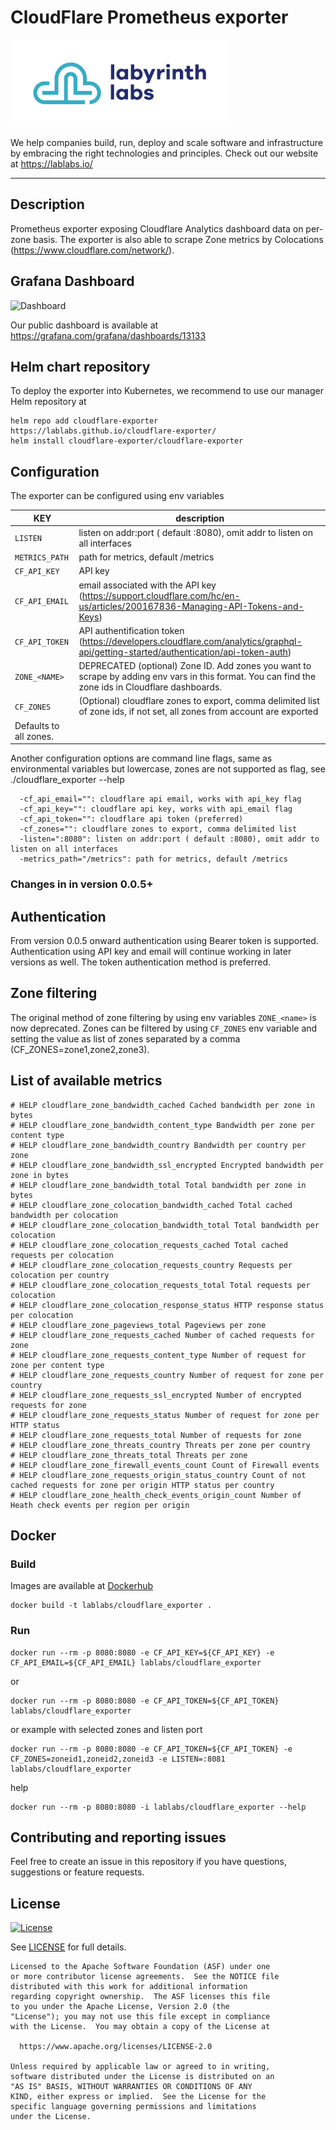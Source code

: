 # CloudFlare Prometheus exporter

[<img src="ll-logo.png">](https://lablabs.io/)

We help companies build, run, deploy and scale software and infrastructure by embracing the right technologies and principles. Check out our website at https://lablabs.io/

---

## Description

Prometheus exporter exposing Cloudflare Analytics dashboard data on per-zone basis.
The exporter is also able to scrape Zone metrics by Colocations (https://www.cloudflare.com/network/).

## Grafana Dashboard

![Dashboard](https://i.ibb.co/HDsqDF1/cf-exporter.png)

Our public dashboard is available at https://grafana.com/grafana/dashboards/13133

## Helm chart repository

To deploy the exporter into Kubernetes, we recommend to use our manager Helm repository at

```
helm repo add cloudflare-exporter https://lablabs.github.io/cloudflare-exporter/
helm install cloudflare-exporter/cloudflare-exporter
```

## Configuration

The exporter can be configured using env variables

| **KEY** | **description** |
|-|-|
| `LISTEN` |  listen on addr:port ( default :8080), omit addr to listen on all interfaces |
| `METRICS_PATH` |  path for metrics, default /metrics |
| `CF_API_KEY` |  API key |
| `CF_API_EMAIL` |  email associated with the API key (https://support.cloudflare.com/hc/en-us/articles/200167836-Managing-API-Tokens-and-Keys) |
| `CF_API_TOKEN` |  API authentification token (https://developers.cloudflare.com/analytics/graphql-api/getting-started/authentication/api-token-auth) |
| `ZONE_<NAME>` |  DEPRECATED (optional) Zone ID. Add zones you want to scrape by adding env vars in this format. You can find the zone ids in Cloudflare dashboards. |
| `CF_ZONES` |  (Optional) cloudflare zones to export, comma delimited list of zone ids, if not set, all zones from account are exported |
Defaults to all zones. |

Another configuration options are command line flags, same as environmental variables but lowercase, zones are not supported as flag, see ./cloudflare_exporter --help

```
  -cf_api_email="": cloudflare api email, works with api_key flag
  -cf_api_key="": cloudflare api key, works with api_email flag
  -cf_api_token="": cloudflare api token (preferred)
  -cf_zones="": cloudflare zones to export, comma delimited list
  -listen=":8080": listen on addr:port ( default :8080), omit addr to listen on all interfaces
  -metrics_path="/metrics": path for metrics, default /metrics
```

### Changes in in version 0.0.5+

## Authentication

From version 0.0.5 onward authentication using Bearer token is supported. Authentication using API key and email will continue working in later versions as well. The token authentication method is preferred.

## Zone filtering

The original method of zone filtering by using env variables `ZONE_<name>` is now deprecated. Zones can be filtered by using `CF_ZONES` env variable and setting the value as list of zones separated by a comma (CF_ZONES=zone1,zone2,zone3).



## List of available metrics

```
# HELP cloudflare_zone_bandwidth_cached Cached bandwidth per zone in bytes
# HELP cloudflare_zone_bandwidth_content_type Bandwidth per zone per content type
# HELP cloudflare_zone_bandwidth_country Bandwidth per country per zone
# HELP cloudflare_zone_bandwidth_ssl_encrypted Encrypted bandwidth per zone in bytes
# HELP cloudflare_zone_bandwidth_total Total bandwidth per zone in bytes
# HELP cloudflare_zone_colocation_bandwidth_cached Total cached bandwidth per colocation
# HELP cloudflare_zone_colocation_bandwidth_total Total bandwidth per colocation
# HELP cloudflare_zone_colocation_requests_cached Total cached requests per colocation
# HELP cloudflare_zone_colocation_requests_country Requests per colocation per country
# HELP cloudflare_zone_colocation_requests_total Total requests per colocation
# HELP cloudflare_zone_colocation_response_status HTTP response status per colocation
# HELP cloudflare_zone_pageviews_total Pageviews per zone
# HELP cloudflare_zone_requests_cached Number of cached requests for zone
# HELP cloudflare_zone_requests_content_type Number of request for zone per content type
# HELP cloudflare_zone_requests_country Number of request for zone per country
# HELP cloudflare_zone_requests_ssl_encrypted Number of encrypted requests for zone
# HELP cloudflare_zone_requests_status Number of request for zone per HTTP status
# HELP cloudflare_zone_requests_total Number of requests for zone
# HELP cloudflare_zone_threats_country Threats per zone per country
# HELP cloudflare_zone_threats_total Threats per zone
# HELP cloudflare_zone_firewall_events_count Count of Firewall events
# HELP cloudflare_zone_requests_origin_status_country Count of not cached requests for zone per origin HTTP status per country
# HELP cloudflare_zone_health_check_events_origin_count Number of Heath check events per region per origin
```


## Docker



### Build

Images are available at [Dockerhub](https://hub.docker.com/r/lablabs/cloudflare_exporter)

```
docker build -t lablabs/cloudflare_exporter .
```

### Run

```
docker run --rm -p 8080:8080 -e CF_API_KEY=${CF_API_KEY} -e CF_API_EMAIL=${CF_API_EMAIL} lablabs/cloudflare_exporter
```
or
```
docker run --rm -p 8080:8080 -e CF_API_TOKEN=${CF_API_TOKEN} lablabs/cloudflare_exporter
```
or example with selected zones and listen port
```
docker run --rm -p 8080:8080 -e CF_API_TOKEN=${CF_API_TOKEN} -e CF_ZONES=zoneid1,zoneid2,zoneid3 -e LISTEN=:8081 lablabs/cloudflare_exporter
```
help
```
docker run --rm -p 8080:8080 -i lablabs/cloudflare_exporter --help
```
## Contributing and reporting issues

Feel free to create an issue in this repository if you have questions, suggestions or feature requests.

## License

[![License](https://img.shields.io/badge/License-Apache%202.0-blue.svg)](https://opensource.org/licenses/Apache-2.0)

See [LICENSE](LICENSE) for full details.

    Licensed to the Apache Software Foundation (ASF) under one
    or more contributor license agreements.  See the NOTICE file
    distributed with this work for additional information
    regarding copyright ownership.  The ASF licenses this file
    to you under the Apache License, Version 2.0 (the
    "License"); you may not use this file except in compliance
    with the License.  You may obtain a copy of the License at

      https://www.apache.org/licenses/LICENSE-2.0

    Unless required by applicable law or agreed to in writing,
    software distributed under the License is distributed on an
    "AS IS" BASIS, WITHOUT WARRANTIES OR CONDITIONS OF ANY
    KIND, either express or implied.  See the License for the
    specific language governing permissions and limitations
    under the License.
